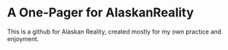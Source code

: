 # A One-Pager for AlaskanReality

This is a github for Alaskan Reality, created mostly for my own practice and enjoyment. 
